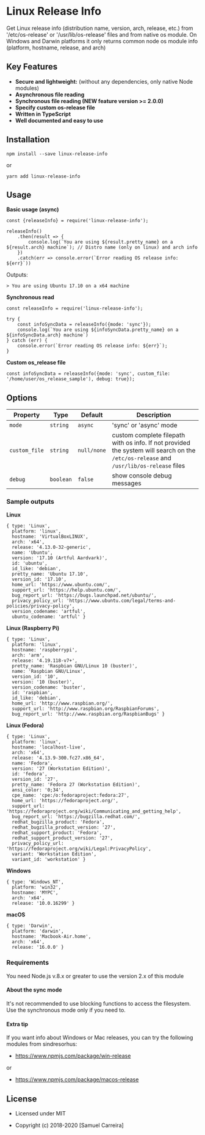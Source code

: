 # Linux Release Info

Get Linux release info (distribution name, version, arch, release, etc.) from '/etc/os-release' or '/usr/lib/os-release' files and from native os module. On Windows and Darwin platforms it only returns common node os module info (platform, hostname, release, and arch)

## Key Features
* **Secure and lightweight:** (without any dependencies, only native Node modules)
* **Asynchronous file reading**
* **Synchronous file reading (NEW feature version >= 2.0.0)**
* **Specify custom os-release file**
* **Written in TypeScript**
* **Well documented and easy to use**

## Installation
```
npm install --save linux-release-info
```
or

```
yarn add linux-release-info
```

## Usage
**Basic usage (async)**
```
const {releaseInfo} = require('linux-release-info');

releaseInfo()
    .then(result => {
        console.log(`You are using ${result.pretty_name} on a ${result.arch} machine`); // Distro name (only on linux) and arch info
    })
    .catch(err => console.error(`Error reading OS release info: ${err}`))
```
Outputs:
```
> You are using Ubuntu 17.10 on a x64 machine
```
**Synchronous read**
```
const releaseInfo = require('linux-release-info');

try {
    const infoSyncData = releaseInfo({mode: 'sync'});
    console.log(`You are using ${infoSyncData.pretty_name} on a ${infoSyncData.arch} machine`)    
} catch (err) {
    console.error(`Error reading OS release info: ${err}`);
}
```
**Custom os_release file**
```
const infoSyncData = releaseInfo({mode: 'sync', custom_file: '/home/user/os_release_sample'), debug: true});
```

## Options
Property         | Type     | Default    | Description
---------------- | -------- | ---------- | ----------------------
`mode`  | `string` | `async`     | 'sync' or 'async' mode
`custom_file`  | `string` | `null/none`     | custom complete filepath with os info. If not provided the system will search on the `/etc/os-release` and `/usr/lib/os-release` files
`debug`  | `boolean` | `false`     | show console debug messages


### Sample outputs
**Linux**
```
{ type: 'Linux',
  platform: 'linux',
  hostname: 'VirtualBoxLINUX',
  arch: 'x64',
  release: '4.13.0-32-generic',
  name: 'Ubuntu',
  version: '17.10 (Artful Aardvark)',
  id: 'ubuntu',
  id_like: 'debian',
  pretty_name: 'Ubuntu 17.10',
  version_id: '17.10',
  home_url: 'https://www.ubuntu.com/',
  support_url: 'https://help.ubuntu.com/',
  bug_report_url: 'https://bugs.launchpad.net/ubuntu/',
  privacy_policy_url: 'https://www.ubuntu.com/legal/terms-and-policies/privacy-policy',
  version_codename: 'artful',
  ubuntu_codename: 'artful' }
```
**Linux (Raspberry Pi)**
```
{ type: 'Linux',
  platform: 'linux',
  hostname: 'raspberrypi',
  arch: 'arm',
  release: '4.19.118-v7+',
  pretty_name: 'Raspbian GNU/Linux 10 (buster)',
  name: 'Raspbian GNU/Linux',
  version_id: '10',
  version: '10 (buster)',
  version_codename: 'buster',
  id: 'raspbian',
  id_like: 'debian',
  home_url: 'http://www.raspbian.org/',
  support_url: 'http://www.raspbian.org/RaspbianForums',
  bug_report_url: 'http://www.raspbian.org/RaspbianBugs' }
```
**Linux (Fedora)**
```
{ type: 'Linux',
  platform: 'linux',
  hostname: 'localhost-live',
  arch: 'x64',
  release: '4.13.9-300.fc27.x86_64',
  name: 'Fedora',
  version: '27 (Workstation Edition)',
  id: 'fedora',
  version_id: '27',
  pretty_name: 'Fedora 27 (Workstation Edition)',
  ansi_color: '0;34',
  cpe_name: 'cpe:/o:fedoraproject:fedora:27',
  home_url: 'https://fedoraproject.org/',
  support_url: 'https://fedoraproject.org/wiki/Communicating_and_getting_help',
  bug_report_url: 'https://bugzilla.redhat.com/',
  redhat_bugzilla_product: 'Fedora',
  redhat_bugzilla_product_version: '27',
  redhat_support_product: 'Fedora',
  redhat_support_product_version: '27',
  privacy_policy_url: 'https://fedoraproject.org/wiki/Legal:PrivacyPolicy',
  variant: 'Workstation Edition',
  variant_id: 'workstation' }
```
**Windows**
```
{ type: 'Windows_NT',
  platform: 'win32',
  hostname: 'MYPC',
  arch: 'x64',
  release: '10.0.16299' }
```
**macOS**
```
{ type: 'Darwin',
  platform: 'darwin',
  hostname: 'Macbook-Air.home',
  arch: 'x64',
  release: '16.0.0' }
```

### Requirements
You need Node.js v.8.x or greater to use the version 2.x of this module

#### About the sync mode
It's not recommended to use blocking functions to access the filesystem. Use the synchronous mode only if you need to.

#### Extra tip
If you want info about Windows or Mac releases, you can try the following modules from sindresorhus:
- https://www.npmjs.com/package/win-release

or

- https://www.npmjs.com/package/macos-release


## License
- Licensed under MIT

- Copyright (c) 2018-2020 [Samuel Carreira]